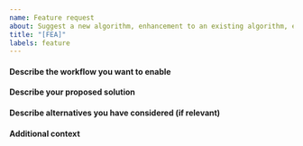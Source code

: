 ```yaml
---
name: Feature request
about: Suggest a new algorithm, enhancement to an existing algorithm, etc.
title: "[FEA]"
labels: feature
---
```


<!--
If you want to propose a new algorithm,
be sure that the standards are followed.
-->

#### Describe the workflow you want to enable

#### Describe your proposed solution

#### Describe alternatives you have considered (if relevant)

#### Additional context
